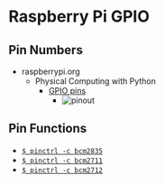# Raspberry Pi GPIO

## Pin Numbers

- raspberrypi.org
  - Physical Computing with Python
    - [GPIO pins](<https://projects.raspberrypi.org/en/projects/physical-computing/1>)
      - ![pinout](<https://projects-static.raspberrypi.org/projects/physical-computing/248971027a596f3437da45bafd2bd8a8cc35cb95/en/images/pinout.png>)

## Pin Functions

- [`$ pinctrl -c bcm2835`](<bcm2835.csv>)
- [`$ pinctrl -c bcm2711`](<bcm2711.csv>)
- [`$ pinctrl -c bcm2712`](<bcm2712.csv>)
